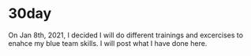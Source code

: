 # 30day

On Jan 8th, 2021,  I decided I will do different trainings and excercises to enahce my blue team skills.  I will post what I have done here.
